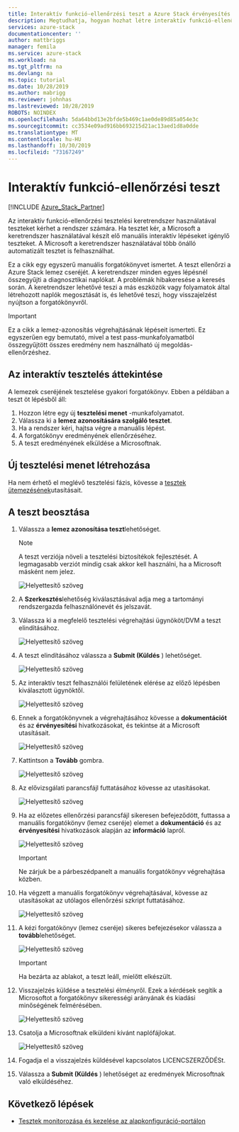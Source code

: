 ```yaml
---
title: Interaktív funkció-ellenőrzési teszt a Azure Stack érvényesítés szolgáltatásban | Microsoft Docs
description: Megtudhatja, hogyan hozhat létre interaktív funkció-ellenőrzési teszteket Azure Stackhoz szolgáltatásként történő érvényesítéssel.
services: azure-stack
documentationcenter: ''
author: mattbriggs
manager: femila
ms.service: azure-stack
ms.workload: na
ms.tgt_pltfrm: na
ms.devlang: na
ms.topic: tutorial
ms.date: 10/28/2019
ms.author: mabrigg
ms.reviewer: johnhas
ms.lastreviewed: 10/28/2019
ROBOTS: NOINDEX
ms.openlocfilehash: 5da64bbd13e2bfde5b469c1ae0de89d85a054e3c
ms.sourcegitcommit: cc3534e09ad916bb693215d21ac13aed1d8a0dde
ms.translationtype: MT
ms.contentlocale: hu-HU
ms.lasthandoff: 10/30/2019
ms.locfileid: "73167249"
---
```

# <a name="interactive-feature-verification-testing"></a>Interaktív funkció-ellenőrzési teszt  

[!INCLUDE [Azure_Stack_Partner](./includes/azure-stack-partner-appliesto.md)]

Az interaktív funkció-ellenőrzési tesztelési keretrendszer használatával teszteket kérhet a rendszer számára. Ha tesztet kér, a Microsoft a keretrendszer használatával készít elő manuális interaktív lépéseket igénylő teszteket. A Microsoft a keretrendszer használatával több önálló automatizált tesztet is felhasználhat.

Ez a cikk egy egyszerű manuális forgatókönyvet ismertet. A teszt ellenőrzi a Azure Stack lemez cseréjét. A keretrendszer minden egyes lépésnél összegyűjti a diagnosztikai naplókat. A problémák hibakeresése a keresés során. A keretrendszer lehetővé teszi a más eszközök vagy folyamatok által létrehozott naplók megosztását is, és lehetővé teszi, hogy visszajelzést nyújtson a forgatókönyvről.

> [!Important]  
> Ez a cikk a lemez-azonosítás végrehajtásának lépéseit ismerteti. Ez egyszerűen egy bemutató, mivel a test pass-munkafolyamatból összegyűjtött összes eredmény nem használható új megoldás-ellenőrzéshez.

## <a name="overview-of-interactive-testing"></a>Az interaktív tesztelés áttekintése

A lemezek cseréjének tesztelése gyakori forgatókönyv. Ebben a példában a teszt öt lépésből áll:

1. Hozzon létre egy új **tesztelési menet** -munkafolyamatot.
2. Válassza ki a **lemez azonosítására szolgáló tesztet**.
3. Ha a rendszer kéri, hajtsa végre a manuális lépést.
4. A forgatókönyv eredményének ellenőrzéséhez.
5. A teszt eredményének elküldése a Microsoftnak.

## <a name="create-a-new-test-pass"></a>Új tesztelési menet létrehozása

Ha nem érhető el meglévő tesztelési fázis, kövesse a [tesztek ütemezésének](azure-stack-vaas-schedule-test-pass.md)utasításait.

## <a name="schedule-the-test"></a>A teszt beosztása

1. Válassza a **lemez azonosítása teszt**lehetőséget.

    > [!Note]  
    > A teszt verziója növeli a tesztelési biztosítékok fejlesztését. A legmagasabb verziót mindig csak akkor kell használni, ha a Microsoft másként nem jelez.

    ![Helyettesítő szöveg](media/azure-stack-vaas-interactive-feature-verification/image4.png)

1. A **Szerkesztés**lehetőség kiválasztásával adja meg a tartományi rendszergazda felhasználónevét és jelszavát.

1. Válassza ki a megfelelő tesztelési végrehajtási ügynököt/DVM a teszt elindításához.

    ![Helyettesítő szöveg](media/azure-stack-vaas-interactive-feature-verification/image5.png)

1. A teszt elindításához válassza a **Submit (Küldés** ) lehetőséget.

    ![Helyettesítő szöveg](media/azure-stack-vaas-interactive-feature-verification/image6.png)

1. Az interaktív teszt felhasználói felületének elérése az előző lépésben kiválasztott ügynöktől.

    ![Helyettesítő szöveg](media/azure-stack-vaas-interactive-feature-verification/image8.png)

1. Ennek a forgatókönyvnek a végrehajtásához kövesse a **dokumentációt** és az **érvényesítési** hivatkozásokat, és tekintse át a Microsoft utasításait.

    ![Helyettesítő szöveg](media/azure-stack-vaas-interactive-feature-verification/image9.png)

1. Kattintson a **Tovább** gombra.

    ![Helyettesítő szöveg](media/azure-stack-vaas-interactive-feature-verification/image10.png)

1. Az elővizsgálati parancsfájl futtatásához kövesse az utasításokat.

    ![Helyettesítő szöveg](media/azure-stack-vaas-interactive-feature-verification/image11.png)

1. Ha az előzetes ellenőrzési parancsfájl sikeresen befejeződött, futtassa a manuális forgatókönyv (lemez cseréje) elemet a **dokumentáció** és az **érvényesítési** hivatkozások alapján az **információ** lapról.

    ![Helyettesítő szöveg](media/azure-stack-vaas-interactive-feature-verification/image12.png)

    > [!Important]  
    > Ne zárjuk be a párbeszédpanelt a manuális forgatókönyv végrehajtása közben.

1. Ha végzett a manuális forgatókönyv végrehajtásával, kövesse az utasításokat az utólagos ellenőrzési szkript futtatásához.

    ![Helyettesítő szöveg](media/azure-stack-vaas-interactive-feature-verification/image13.png)

1. A kézi forgatókönyv (lemez cseréje) sikeres befejezésekor válassza a **tovább**lehetőséget.

    ![Helyettesítő szöveg](media/azure-stack-vaas-interactive-feature-verification/image14.png)

    > [!Important]  
    > Ha bezárta az ablakot, a teszt leáll, mielőtt elkészült.

1. Visszajelzés küldése a tesztelési élményről. Ezek a kérdések segítik a Microsoftot a forgatókönyv sikerességi arányának és kiadási minőségének felmérésében.

    ![Helyettesítő szöveg](media/azure-stack-vaas-interactive-feature-verification/image15.png)

1. Csatolja a Microsoftnak elküldeni kívánt naplófájlokat.

    ![Helyettesítő szöveg](media/azure-stack-vaas-interactive-feature-verification/image16.png)

1. Fogadja el a visszajelzés küldésével kapcsolatos LICENCSZERZŐDÉSt.

1. Válassza a **Submit (Küldés** ) lehetőséget az eredmények Microsoftnak való elküldéséhez.

## <a name="next-steps"></a>Következő lépések

- [Tesztek monitorozása és kezelése az alapkonfiguráció-portálon](azure-stack-vaas-monitor-test.md)
